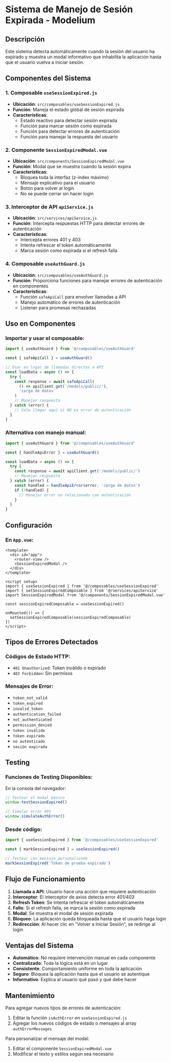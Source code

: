 # Sistema de Manejo de Sesión Expirada - Modelium

## Descripción

Este sistema detecta automáticamente cuando la sesión del usuario ha expirado y muestra un modal informativo que inhabilita la aplicación hasta que el usuario vuelva a iniciar sesión.

## Componentes del Sistema

### 1. Composable `useSessionExpired.js`
- **Ubicación**: `src/composables/useSessionExpired.js`
- **Función**: Maneja el estado global de sesión expirada
- **Características**:
  - Estado reactivo para detectar sesión expirada
  - Función para marcar sesión como expirada
  - Función para detectar errores de autenticación
  - Función para manejar la respuesta del usuario

### 2. Componente `SessionExpiredModal.vue`
- **Ubicación**: `src/components/SessionExpiredModal.vue`
- **Función**: Modal que se muestra cuando la sesión expira
- **Características**:
  - Bloquea toda la interfaz (z-index máximo)
  - Mensaje explicativo para el usuario
  - Botón para volver al login
  - No se puede cerrar sin hacer login

### 3. Interceptor de API `apiService.js`
- **Ubicación**: `src/services/apiService.js`
- **Función**: Intercepta respuestas HTTP para detectar errores de autenticación
- **Características**:
  - Intercepta errores 401 y 403
  - Intenta refrescar el token automáticamente
  - Marca sesión como expirada si el refresh falla

### 4. Composable `useAuthGuard.js`
- **Ubicación**: `src/composables/useAuthGuard.js`
- **Función**: Proporciona funciones para manejar errores de autenticación en componentes
- **Características**:
  - Función `safeApiCall` para envolver llamadas a API
  - Manejo automático de errores de autenticación
  - Listener para promesas rechazadas

## Uso en Componentes

### Importar y usar el composable:

```javascript
import { useAuthGuard } from '@/composables/useAuthGuard'

const { safeApiCall } = useAuthGuard()

// Usar en lugar de llamadas directas a API
const loadData = async () => {
  try {
    const response = await safeApiCall(
      () => apiClient.get('/models/public/'),
      'carga de datos'
    )
    // Manejar respuesta
  } catch (error) {
    // Solo llegar aquí si NO es error de autenticación
  }
}
```

### Alternativa con manejo manual:

```javascript
import { useAuthGuard } from '@/composables/useAuthGuard'

const { handleApiError } = useAuthGuard()

const loadData = async () => {
  try {
    const response = await apiClient.get('/models/public/')
    // Manejar respuesta
  } catch (error) {
    const handled = handleApiError(error, 'carga de datos')
    if (!handled) {
      // Manejar error no relacionado con autenticación
    }
  }
}
```

## Configuración

### En `App.vue`:
```vue
<template>
  <div id="app">
    <router-view />
    <SessionExpiredModal />
  </div>
</template>

<script setup>
import { useSessionExpired } from '@/composables/useSessionExpired'
import { setSessionExpiredComposable } from '@/services/apiService'
import SessionExpiredModal from '@/components/SessionExpiredModal.vue'

const sessionExpiredComposable = useSessionExpired()

onMounted(() => {
  setSessionExpiredComposable(sessionExpiredComposable)
})
</script>
```

## Tipos de Errores Detectados

### Códigos de Estado HTTP:
- `401 Unauthorized`: Token inválido o expirado
- `403 Forbidden`: Sin permisos

### Mensajes de Error:
- `token_not_valid`
- `token_expired`
- `invalid_token`
- `authentication_failed`
- `not_authenticated`
- `permission_denied`
- `token inválido`
- `token expirado`
- `no autenticado`
- `sesión expirada`

## Testing

### Funciones de Testing Disponibles:

En la consola del navegador:
```javascript
// Testear el modal básico
window.testSessionExpired()

// Simular error 401
window.simulateAuthError()
```

### Desde código:
```javascript
import { useSessionExpired } from '@/composables/useSessionExpired'

const { markSessionExpired } = useSessionExpired()

// Testear con mensaje personalizado
markSessionExpired('Token de prueba expirado')
```

## Flujo de Funcionamiento

1. **Llamada a API**: Usuario hace una acción que requiere autenticación
2. **Interceptor**: El interceptor de axios detecta error 401/403
3. **Refresh Token**: Se intenta refrescar el token automáticamente
4. **Fallo**: Si el refresh falla, se marca la sesión como expirada
5. **Modal**: Se muestra el modal de sesión expirada
6. **Bloqueo**: La aplicación queda bloqueada hasta que el usuario haga login
7. **Redirección**: Al hacer clic en "Volver a Iniciar Sesión", se redirige al login

## Ventajas del Sistema

- **Automático**: No requiere intervención manual en cada componente
- **Centralizado**: Toda la lógica está en un lugar
- **Consistente**: Comportamiento uniforme en toda la aplicación
- **Seguro**: Bloquea la aplicación hasta que el usuario se autentique
- **Informativo**: Explica al usuario qué pasó y qué debe hacer

## Mantenimiento

Para agregar nuevos tipos de errores de autenticación:

1. Editar la función `isAuthError` en `useSessionExpired.js`
2. Agregar los nuevos códigos de estado o mensajes al array `authErrorMessages`

Para personalizar el mensaje del modal:

1. Editar el componente `SessionExpiredModal.vue`
2. Modificar el texto y estilos según sea necesario

